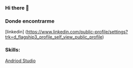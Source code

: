 ### Hi there 👋

<!--
**pablogomez59/pablogomez59** is a ✨ _special_ ✨ repository because its `README.md` (this file) appears on your GitHub profile.

Here are some ideas to get you started:

- 🔭 I’m currently working on ...
- 🌱 I’m currently learning ...
- 👯 I’m looking to collaborate on ...
- 🤔 I’m looking for help with ...
- 💬 Ask me about ...
- 📫 How to reach me: ...
- 😄 Pronouns: ...
- ⚡ Fun fact: ...
-->
### Donde encontrarme
[linkedin] (https://www.linkedin.com/public-profile/settings?trk=d_flagship3_profile_self_view_public_profile)
### Skills:
[Andriod Studio](https://img.shields.io/badge/AndroidStudio-you_like-blue)
